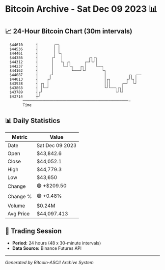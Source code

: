 # Bitcoin Archive - Sat Dec 09 2023 📊

## 📈 24-Hour Bitcoin Chart (30m intervals)

```
  $44610      ┤       ┌─┐                                      
  $44536      ┤       │ │                                      
  $44461      ┤       │ └┐                                     
  $44386      ┤      ┌┘  │            ┌┐┌┐                     
  $44312      ┤      │   └┐ ┌┐      ┌─┘└┘│                     
  $44237      ┤      │    └─┘└┐   ┌┐│    └──┐                  
  $44162      ┤      │        └───┘└┘       └┐                 
  $44087      ┤     ┌┘                       │          ┌┐ ┌── 
  $44013      ┤    ┌┘                        │┌┐       ┌┘└┐│   
  $43938      ┤ ┌┐ │                         │││     ┌─┘  └┘   
  $43863      ┤ │└─┘                         └┘└──┐┌┐│         
  $43789      ┤┌┘                                 └┘└┘         
  $43714      ┼┘                                               
        ────────────────────────────────────────────────→
        Time
```

## 📊 Daily Statistics

| Metric | Value |
|--------|-------|
| Date | Sat Dec 09 2023 |
| Open | $43,842.6 |
| Close | $44,052.1 |
| High | $44,779.3 |
| Low | $43,650 |
| Change | 🟢 +$209.50 |
| Change % | 🟢 +0.48% |
| Volume | $0.24M |
| Avg Price | $44,097.413 |

## 📅 Trading Session

- **Period:** 24 hours (48 x 30-minute intervals)
- **Data Source:** Binance Futures API

---
*Generated by Bitcoin-ASCII Archive System*
